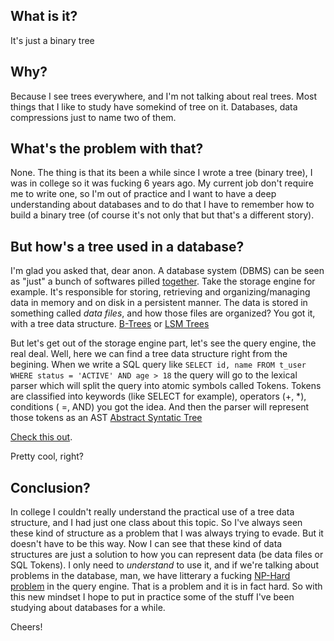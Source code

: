 ## What is it?

It's just a binary tree


## Why?

Because I see trees everywhere, and I'm not talking about real trees.
Most things that I like to study have somekind of tree on it. Databases, data compressions just to name two of them.


## What's the problem with that?

None. The thing is that its been a while since I wrote a tree (binary tree), I was in college so it was fucking 6 years ago.
My current job don't require me to write one, so I'm out of practice and I want to have a deep understanding about databases
and to do that I have to remember how to build a binary tree (of course it's not only that but that's a different story).


## But how's a tree used in a database?

I'm glad you asked that, dear anon. A database system (DBMS) can be seen as "just" a bunch of softwares pilled [together](https://www.mongodb.com/resources/basics/database-management-system).
Take the storage engine for example. It's responsible for storing, retrieving and organizing/managing data in memory and on disk in a persistent manner. 
The data is stored in something called *data files*, and how those files are organized? You got it, with a tree data structure. [B-Trees](https://en.wikipedia.org/wiki/B-tree) or [LSM Trees](https://en.wikipedia.org/wiki/Log-structured_merge-tree)

But let's get out of the storage engine part, let's see the query engine, the real deal. Well, here we can find a tree data structure right from the begining.
When we write a SQL query like `SELECT id, name FROM t_user WHERE status = 'ACTIVE' AND age > 18` the query will go to the lexical parser which will split the query into atomic symbols called Tokens.
Tokens are classified into keywords (like SELECT for example), operators (+, *), conditions ( =, AND) you got the idea. And then the parser will represent those tokens as an AST [Abstract Syntatic Tree](https://en.wikipedia.org/wiki/Abstract_syntax_tree)

[Check this out](https://shardingsphere.apache.org/document/current/en/reference/sharding/parse/).

Pretty cool, right?


## Conclusion?

In college I couldn't really understand the practical use of a tree data structure, and I had just one class about this topic.
So I've always seen these kind of structure as a problem that I was always trying to evade. But it doesn't have to be this way.
Now I can see that these kind of data structures are just a solution to how you can represent data (be data files or SQL Tokens).
I only need to *understand* to use it, and if we're talking about problems in the database, man, we have litterary a fucking
[NP-Hard problem](https://www.querifylabs.com/blog/cross-product-suppression-in-join-order-planning) in the query engine.
That is a problem and it is in fact hard. So with this new mindset I hope to put in practice some of the stuff I've been studying 
about databases for a while.

Cheers!
